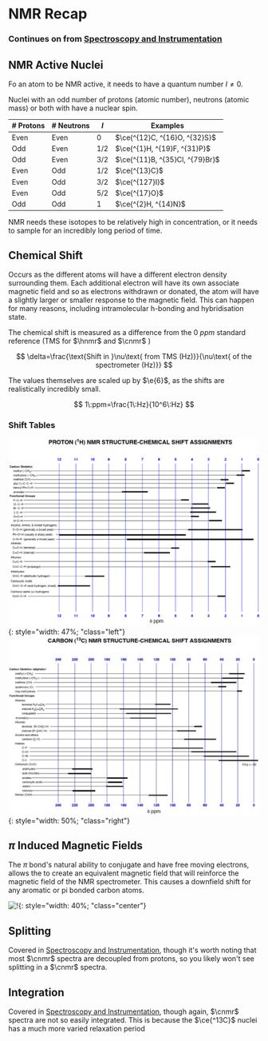 # NMR Recap

### Continues on from [<u>Spectroscopy and Instrumentation</u>](../../../Sem%204.%20Spectroscopy/12.%20Proton%20NMR%20Spectroscopy/)

## NMR Active Nuclei

Fo an atom to be NMR active, it needs to have a quantum number $I\neq0$. 

Nuclei with an odd number of protons (atomic number), neutrons (atomic mass) or both with have a nuclear spin.

| # Protons | # Neutrons | $I$   | Examples                        |
| --------- | ---------- | ----- | ------------------------------- |
| Even      | Even       | 0     | $\ce{^{12}C, ^{16}O, ^{32}S}$   |
| Odd       | Even       | $1/2$ | $\ce{^{1}H, ^{19}F, ^{31}P}$    |
| Odd       | Even       | $3/2$ | $\ce{^{11}B, ^{35}Cl, ^{79}Br}$ |
| Even      | Odd        | $1/2$ | $\ce{^{13}C}$                   |
| Even      | Odd        | $3/2$ | $\ce{^{127}I}$                  |
| Even      | Odd        | $5/2$ | $\ce{^{17}O}$                   |
| Odd       | Odd        | 1     | $\ce{^{2}H, ^{14}N}$            |

NMR needs these isotopes to be relatively high in concentration, or it needs to sample for an incredibly long period of time.

## Chemical Shift

Occurs as the different atoms will have a different electron density surrounding them. Each additional electron will have its own associate magnetic field and so as electrons withdrawn or donated, the atom will have a slightly larger or smaller response to the magnetic field. This can happen for many reasons, including intramolecular h-bonding and hybridisation state.

The chemical shift is measured as a difference from the $0\:ppm$ standard reference (TMS for $\hnmr$ and $\cnmr$ )

$$
\delta=\frac{\text{Shift in }\nu\text{ from TMS (Hz)}}{\nu\text{ of the spectrometer (Hz)}}
$$

The values themselves are scaled up by $\e{6}$, as the shifts are realistically incredibly small.

$$
1\:ppm=\frac{1\:Hz}{10^6\:Hz}
$$

### Shift Tables

![!hnmr](hnmr.png){: style="width: 47%; "class="left"} ![!cnmr](cnmr.png){: style="width: 50%; "class="right"}

## $\pi$ Induced Magnetic Fields

The $\pi$ bond's natural ability to conjugate and have free moving electrons, allows the to create an equivalent magnetic field that will reinforce the magnetic field of the NMR spectrometer. This causes a downfield shift for any aromatic or pi bonded carbon atoms.

![!](https://3.bp.blogspot.com/-9MFCCqpDeRg/UNLCVWhVyOI/AAAAAAAADeY/qViZZTMamBc/s1600/Introduction_to_Spectroscopy+(2).pdf+-+SumatraPDF_2012-12-20_00-45-54.png){: style="width: 40%; "class="center"}

## Splitting

Covered in [Spectroscopy and Instrumentation](../../../Sem%204.%20Spectroscopy/12.%20Proton%20NMR%20Spectroscopy/#splitting), though it's worth noting that most $\cnmr$ spectra are decoupled from protons, so you likely won't see splitting in a $\cnmr$ spectra.



## Integration

Covered in [Spectroscopy and Instrumentation](../../../Sem%204.%20Spectroscopy/12.%20Proton%20NMR%20Spectroscopy/#intensity-of-signals), though again, $\cnmr$ spectra are not so easily integrated. This is because the $\ce{^13C}$ nuclei has a much more varied relaxation period



